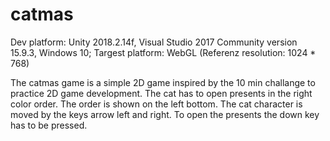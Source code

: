 # catmas
Dev platform: Unity 2018.2.14f, Visual Studio 2017 Community version 15.9.3, Windows 10; 
Targest platform: WebGL (Referenz resolution: 1024 * 768)

The catmas game is a simple 2D game inspired by the 10 min challange to practice 2D game development. 
The cat has to open presents in the right color order. The order is shown on the left bottom. 
The cat character is moved by the keys arrow left and right. To open the presents the down key has to be pressed. 